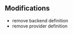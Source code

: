 ## Modifications

- remove backend definition
- remove provider definition

<!-- What is a module? A container to take multiple resources and bundle them together in a reusable fashion. A module consists of a collection of .tf and/or .tf.json files and kept together in a dir -->

<!-- Why module? Many engineers using web app, async processing, microservices...Nope, we want infra specialits that are in charge of Terraform and the web app, async, micros. Deploy in batches, abstract it away so that devs can focus on app dev, not infra!-->

<!-- Everyone can't know everything, break the system into components to make defined workloads. Infra can define deploys for each -->

<!-- We bundle up infra into a Terraform app, the devs can use web server, db, networking config, and then use that in a Terraform module that an app can be used when a dev provisions a copy made by infra specialists that know the best practices. -->

<!-- Root module: default module containing all .tf files in main working dir -->

<!-- Child module: A separate external module referred to from a .tf file -->

<!-- Modules come from local paths, T Registry, GH, Bitbucket, Git repos, HTTP URL's, S3 buckets, GCS buckets -->

<!-- Know how to reference modules -->

<!-- What makes a good module?
1. Rasies the abstraction level from base resource types
2. Exposes input vars to allow necessary customization and composition
3. Provides useful defaults-Gives a great ux! If a dev must use default, will work well
4. Returns outputs to make further integrations possible
5. Groups resources in a logical fashion
If a dev can't access the config that they need, it offers them no value!
T Registry has a bunch of modules for diff providers that you can go and use as a starting point

 -->

<!-- ToDo:
3rd party module (Consul)
Modularize web app config
Use web app module
 -->
